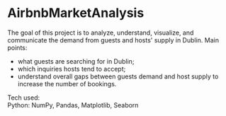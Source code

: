 # AirbnbMarketAnalysis

The goal of this project is to analyze, understand, visualize, and communicate the demand from guests and hosts' supply in Dublin.
Main points:
 - what guests are searching for in Dublin;
 - which inquiries hosts tend to accept;
 - understand overall gaps between guests demand and host supply to increase the number of bookings.

Tech used:\
Python: NumPy, Pandas, Matplotlib, Seaborn
